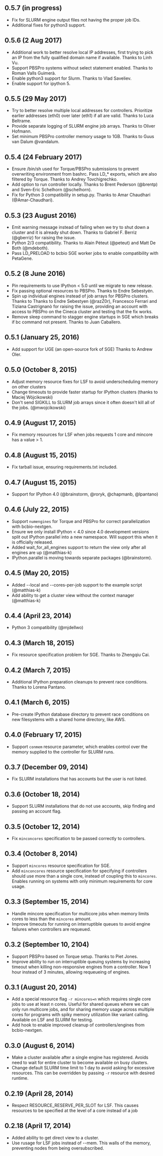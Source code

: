 ## 0.5.7 (in progress)
- Fix for SLURM engine output files not having the proper job IDs.
- Additional fixes for python3 support.

## 0.5.6 (2 Aug 2017)

- Additional work to better resolve local IP addresses, first trying to pick
  an IP from the fully qualified domain name if available. Thanks to Linh Vu.
- Support PBSPro systems without select statement enabled. Thanks to Roman Valls
  Guimerà.
- Enable python3 support for Slurm. Thanks to Vlad Saveliev.
- Enable support for ipython 5.

## 0.5.5 (29 May 2017)

- Try to better resolve multiple local addresses for controllers. Prioritize
  earlier addresses (eth0) over later (eth1) if all are valid. Thanks to Luca Beltrame.
- Provide separate logging of SLURM engine job arrays. Thanks to Oliver Hofmann.
- Set minimum PBSPro controller memory usage to 1GB. Thanks to Guus van Dalum
  @vandalum.

## 0.5.4 (24 February 2017)
- Ensure /bin/sh used for Torque/PBSPro submissions to prevent overwriting
  environment from bashrc. Pass LD_* exports, which are also filtered by Torque.
  Thanks to Andrey Tovchigrechko.
- Add option to run controller locally. Thanks to Brent Pederson (@brentp) and
  Sven-Eric Schelhorn (@schelhorn).
- Fix for Python 3 compatibility in setup.py. Thanks to Amar Chaudhari
  (@Amar-Chaudhari).

## 0.5.3 (23 August 2016)

- Emit warning message instead of failing when we try to shut down a cluster and
  it is already shut down. Thanks to Gabriel F. Berriz (@gberriz) for raising
  the issue.
- Python 2/3 compatibility. Thanks to Alain Péteut (@peteut) and Matt De Both
  (@mdeboth).
- Pass LD_PRELOAD to bcbio SGE worker jobs to enable compatibility with
  PetaGene.

## 0.5.2 (8 June 2016)

- Pin requirements to use IPython < 5.0 until we migrate to new release.
- Fix passing optional resources to PBSPro. Thanks to Endre Sebestyén.
- Spin up individual engines instead of job arrays for PBSPro clusters. Thanks to
  Thanks to Endre Sebestyen (@razZ0r), Francesco Ferrari and Tiziana Castrignanò
  for raising the issue, providing an account with access to PBSPro on the Cineca
  cluster and testing that the fix works.
- Remove sleep command to stagger engine startups in SGE which breaks if bc
  command not present. Thanks to Juan Caballero.

## 0.5.1 (January 25, 2016)
- Add support for UGE (an open-source fork of SGE) Thanks to Andrew Oler.

## 0.5.0 (October 8, 2015)

- Adjust memory resource fixes for LSF to avoid underscheduling memory on other clusters
- Change timeouts to provide faster startup for IPython clusters (thanks to Maciej Wójcikowski)
- Don't send SIGKILL to SLURM job arrays since it often doesn't kill all of the jobs. (@mwojcikowski)

## 0.4.9 (August 17, 2015)

- Fix memory resources for LSF when jobs requests 1 core and mincore has a value > 1.

## 0.4.8 (August 15, 2015)

- Fix tarball issue, ensuring requirements.txt included.

## 0.4.7 (August 15, 2015)

- Support for IPython 4.0 (@brainstorm, @roryk, @chapmanb, @lpantano)

## 0.4.6 (July 22, 2015)
- Support `numengines` for Torque and PBSPro for correct parallelization with bcbio-nextgen.
- Ensure we only install IPython < 4.0 since 4.0 development versions split out IPython parallel
  into a new namespace. Will support this when it is officially released.
- Added wait_for_all_engines support to return the view only after all engines are up (@matthias-k)
- IPython.parallel is moving towards separate packages (@brainstorm).

## 0.4.5 (May 20, 2015)
- Added --local and --cores-per-job support to the example script (@matthias-k)
- Add ability to get a cluster view without the context manager (@matthias-k)

## 0.4.4 (April 23, 2014)
- Python 3 compatibility (@mjdellwo)

## 0.4.3 (March 18, 2015)

- Fix resource specification problem for SGE. Thanks to Zhengqiu Cai.

## 0.4.2 (March 7, 2015)

- Additional IPython preparation cleanups to prevent race conditions. Thanks to
  Lorena Pantano.

## 0.4.1 (March 6, 2015)

- Pre-create IPython database directory to prevent race conditions on
  new filesystems with a shared home directory, like AWS.

## 0.4.0 (February 17, 2015)

- Support `conmem` resource parameter, which enables control over the memory
  supplied to the controller for SLURM runs.

## 0.3.7 (December 09, 2014)

- Fix SLURM installations that has accounts but the user is not listed.

## 0.3.6 (October 18, 2014)

- Support SLURM installations that do not use accounts, skip finding and passing
  an account flag.

## 0.3.5 (October 12, 2014)

- Fix `minconcores` specification to be passed correctly to controllers.

## 0.3.4 (October 8, 2014)

- Support `mincores` resource specification for SGE.
- Add `minconcores` resource specification for specifying if controllers should
  use more than a single core, instead of coupling this to `mincores`. Enables
  running on systems with only minimum requirements for core usage.

## 0.3.3 (September 15, 2014)

- Handle mincore specification for multicore jobs when memory limits cores to
  less than the `mincores` amount.
- Improve timeouts for running on interruptible queues to avoid engine failures
  when controllers are requeued.

## 0.3.2 (September 10, 2104)

- Support PBSPro based on Torque setup. Thanks to Piet Jones.
- Improve ability to run on interruptible queuing systems by increasing timeout
  when killing non-responsive engines from a controller. Now 1 hour instead of 3
  minutes, allowing requeueing of engines.

## 0.3.1 (August 20, 2014)

- Add a special resource flag `-r mincores=n` which requires single core jobs to
  use at least n cores. Useful for shared queues where we can only run multicore
  jobs, and for sharing memory usage across multiple cores for programs with
  spiky memory utilization like variant calling. Available on LSF and SLURM for
  testing.
- Add hook to enable improved cleanup of controllers/engines from bcbio-nextgen.

## 0.3.0 (August 6, 2014)

- Make a cluster available after a single engine has registered. Avoids need to
  wait for entire cluster to become available on busy clusters.
- Change default SLURM time limit to 1 day to avoid asking for excessive
  resources. This can be overridden by passing `-r` resource with desired runtime.

## 0.2.19 (April 28, 2014)
- Respect RESOURCE_RESERVE_PER_SLOT for LSF. This causes resources to be specified
  at the level of a core instead of a job

## 0.2.18 (April 17, 2014)

- Added ability to get direct view to a cluster.
- Use rusage for LSF jobs instead of --mem. This walls of the memory, preventing nodes
  from being oversubscribed.

